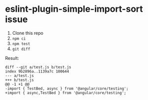 # eslint-plugin-simple-import-sort issue

1. Clone this repo
2. `npm ci`
3. `npm test`
4. `git diff`

Result:

```
diff --git a/test.js b/test.js
index 9b2896a..1139a7c 100644
--- a/test.js
+++ b/test.js
@@ -1 +1 @@
-import { TestBed, async } from '@angular/core/testing';
+import { async,TestBed } from '@angular/core/testing';
```

